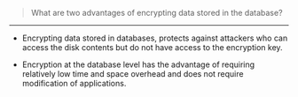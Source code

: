 > What are two advantages of encrypting data stored in the database? 

--------------------------------

* Encrypting data stored in databases, protects against attackers who
can access the disk contents but do not have access to the encryption key. 

* Encryption at the database level has the advantage of requiring relatively
low time and space overhead and does not require modification of applications. 
